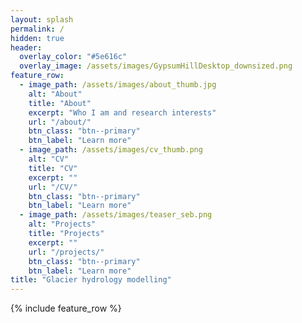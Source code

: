 ```yaml
---
layout: splash
permalink: /
hidden: true
header:
  overlay_color: "#5e616c"
  overlay_image: /assets/images/GypsumHillDesktop_downsized.png
feature_row:
  - image_path: /assets/images/about_thumb.jpg
    alt: "About"
    title: "About"
    excerpt: "Who I am and research interests"
    url: "/about/"
    btn_class: "btn--primary"
    btn_label: "Learn more"
  - image_path: /assets/images/cv_thumb.png
    alt: "CV"
    title: "CV"
    excerpt: ""
    url: "/CV/"
    btn_class: "btn--primary"
    btn_label: "Learn more"
  - image_path: /assets/images/teaser_seb.png
    alt: "Projects"
    title: "Projects"
    excerpt: ""
    url: "/projects/"
    btn_class: "btn--primary"
    btn_label: "Learn more"      
title: "Glacier hydrology modelling"
---
```


{% include feature_row %}

